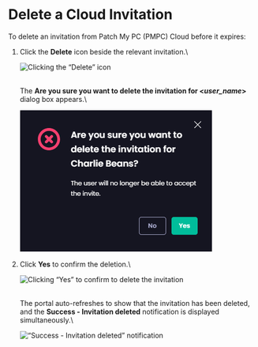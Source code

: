 # Delete a Cloud Invitation

To delete an invitation from Patch My PC (PMPC) Cloud before it expires:

1.  Click the **Delete** icon beside the relevant invitation.\


    ![Clicking the “Delete” icon](/_images/image%20%281640%29.png "Clicking the \"Delete\" icon")

    \
    The **Are you sure you want to delete the invitation for <**_**user\_name**_**>** dialog box appears.\


    ![](/_images/image%20%281642%29.png "")


2.  Click **Yes** to confirm the deletion.\


    ![Clicking “Yes” to confirm to delete the invitation](/_images/image%20%281643%29.png "Clicking \"Yes\" to confirm to delete the invitation")

    \
    The portal auto-refreshes to show that the invitation has been deleted, and the **Success - Invitation deleted** notification is displayed simultaneously.\


    ![“Success - Invitation deleted” notification](/_images/image%20%281644%29.png "\"Success - Invitation deleted\" notification")
